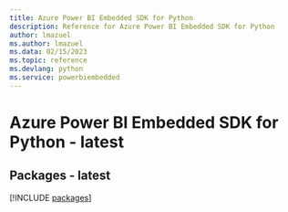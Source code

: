 ```yaml
---
title: Azure Power BI Embedded SDK for Python
description: Reference for Azure Power BI Embedded SDK for Python
author: lmazuel
ms.author: lmazuel
ms.data: 02/15/2023
ms.topic: reference
ms.devlang: python
ms.service: powerbiembedded
---
```

# Azure Power BI Embedded SDK for Python - latest
## Packages - latest
[!INCLUDE [packages](power-bi-embedded-index.md)]